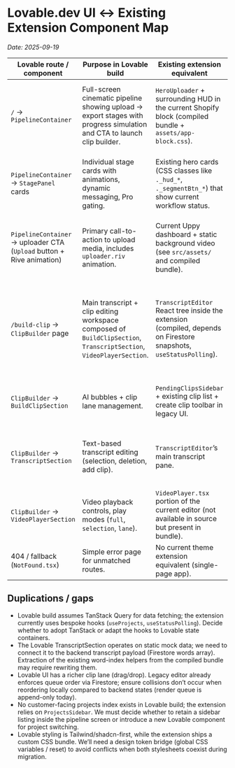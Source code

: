 # Lovable.dev UI ↔ Existing Extension Component Map

_Date: 2025-09-19_

| Lovable route / component | Purpose in Lovable build | Existing extension equivalent | Wiring notes |
| --- | --- | --- | --- |
| `/` → `PipelineContainer` | Full-screen cinematic pipeline showing upload → export stages with progress simulation and CTA to launch clip builder. | `HeroUploader` + surrounding HUD in the current Shopify block (compiled bundle + `assets/app-block.css`). | Replace the HUD/hero markup with Lovable’s pipeline sections while keeping upload controls wired to `/proxy/uploads` and the existing auth guards. Need to port the background/full-bleed styles into `.mc-editor-host` so the section stays edge-to-edge. |
| `PipelineContainer` → `StagePanel` cards | Individual stage cards with animations, dynamic messaging, Pro gating. | Existing hero cards (CSS classes like `._hud_*`, `._segmentBtn_*`) that show current workflow status. | Rewire stage state to real project progress (`/proxy/projects` + `/proxy/status`) instead of simulated timers. Use existing polling hook plumbing for data; drop duplicated HUD logic to avoid conflicting progress indicators. |
| `PipelineContainer` → uploader CTA (`Upload` button + Rive animation) | Primary call-to-action to upload media, includes `uploader.riv` animation. | Current Uppy dashboard + static background video (see `src/assets/` and compiled bundle). | Embed the existing Uppy instance inside Lovable’s upload step. Rive asset already present in `moodclip-frontend/src/assets/uploader.riv`; need to confirm parity with extension asset folder (`src/assets`). |
| `/build-clip` → `ClipBuilder` page | Main transcript + clip editing workspace composed of `BuildClipSection`, `TranscriptSection`, `VideoPlayerSection`. | `TranscriptEditor` React tree inside the extension (compiled, depends on Firestore snapshots, `useStatusPolling`). | Swap the legacy transcript/editor UI with Lovable’s components while preserving core behaviors: (1) transcript word playback, (2) AI suggestion highlighting, (3) clip queueing via `/proxy/clip/:videoId`, (4) download buttons tied to signed URLs. Need to port Firestore polling logic or replace with proxy-fed data per spec. |
| `ClipBuilder` → `BuildClipSection` | AI bubbles + clip lane management. | `PendingClipsSidebar` + existing clip list + create clip toolbar in legacy UI. | Map backend data (`clipStatuses`, AI suggestions) to Lovable clip structures. Ensure clip creation still posts to `/proxy/clip/:videoId` and lane displays queue states. |
| `ClipBuilder` → `TranscriptSection` | Text-based transcript editing (selection, deletion, add clip). | `TranscriptEditor`’s main transcript pane. | Reuse timing + word-index mapping logic from legacy editor (likely needs to be extracted from the compiled bundle or backend-provided mapping). Must continue to support AI suggestion overlays from Firestore / status endpoint. |
| `ClipBuilder` → `VideoPlayerSection` | Video playback controls, play modes (`full`, `selection`, `lane`). | `VideoPlayer.tsx` portion of the current editor (not available in source but present in bundle). | Ensure video stream still sourced via `/proxy/stream/:videoId` and playback state stays in sync with transcript selection. |
| 404 / fallback (`NotFound.tsx`) | Simple error page for unmatched routes. | No current theme extension equivalent (single-page app). | Optional to include; ensure hash-based routing still renders a friendly state when no project is loaded. |

## Duplications / gaps
- Lovable build assumes TanStack Query for data fetching; the extension currently uses bespoke hooks (`useProjects`, `useStatusPolling`). Decide whether to adopt TanStack or adapt the hooks to Lovable state containers.
- The Lovable TranscriptSection operates on static mock data; we need to connect it to the backend transcript payload (Firestore words array). Extraction of the existing word-index helpers from the compiled bundle may require rewriting them.
- Lovable UI has a richer clip lane (drag/drop). Legacy editor already enforces queue order via Firestore; ensure collisions don’t occur when reordering locally compared to backend states (render queue is append-only today).
- No customer-facing projects index exists in Lovable build; the extension relies on `ProjectsSidebar`. We must decide whether to retain a sidebar listing inside the pipeline screen or introduce a new Lovable component for project switching.
- Lovable styling is Tailwind/shadcn-first, while the extension ships a custom CSS bundle. We’ll need a design token bridge (global CSS variables / reset) to avoid conflicts when both stylesheets coexist during migration.

